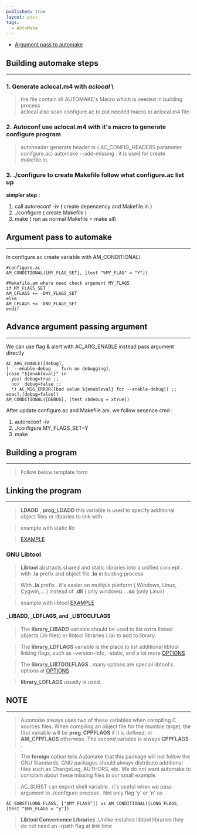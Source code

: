 ```yaml
---
published: true
layout: post
tags:
  - AutoMake
---
```

- [Argument pass to automake](#argument-pass-to-automake)
## Building automake steps
---
### 1. Generate aclocal.m4  with  **_aclocal_** \
> the file contain all AUTOMAKE's Macro which is needed in building process\
> aclocal also scan configure.ac to put needed macro to aclocal.m4 file

### 2. Autoconf use aclocal.m4 with it's macro to generate configure program 
> autoheader generate header in ( AC_CONFIG_HEADERS parameter conifgure.ac)
  automake --add-missing . it is used for create makefile.in.
  

### 3. ./configure to create Makefile follow what configure.ac list up 

**simpler step :**
1. call autoreconf -iv  ( create depencency and Makefile.in )
2. ./configure          ( create Makefile )
3. make                 ( run as normal Makefile = make all)

## Argument pass to automake
---
In configure.ac
create variable with AM_CONDITIONAL\
```
#configure.ac
AM_CONDITIONAL([MY_FLAG_SET], [test "%MY_FLAG" = "Y"])

#Makefile.am where need check argument MY_FLAGS
if MY_FLAGS_SET
AM_CFLAGS += -DMY_FLAGS_SET
else
AM_CFLAGS += -DNO_FLAGS_SET
endif
```
## Advance argument passing argument
---
We can use flag & alert with AC_ARG_ENABLE instead pass argument directly
```
AC_ARG_ENABLE([debug],
[  --enable-debug    Turn on debugging],
[case "${enableval}" in
  yes) debug=true ;;
  no)  debug=false ;;
  *) AC_MSG_ERROR([bad value ${enableval} for --enable-debug]) ;;
esac],[debug=false])
AM_CONDITIONAL([DEBUG], [test x$debug = xtrue])
```
After update configure.ac and Makefile.am. we follow seqence cmd : 
1. autoreconf -iv 
2. ./configure MY_FLAGS_SET=Y
3. make

## Building a program
---
> Follow below template form
## Linking the program
---
> **LDADD** , **prog_LDADD** this variable is used to specify additional object files or libraries to link with

> example with static lib

> [EXAMPLE](https://github.com/vuhailongkl97/network/commit/238c438d9302a6dee8b0d0c208ee21f455288418)


### GNU Libtool

> **Libtool** abstracts shared and static libraries into a unified concept . with **.la** prefix and object file **.lo** in buiding process

> With **.la** prefix . it's easier on multiple platform ( Windows, Linux, Cygwin,... ) instead of **.dll** ( only windows) . **.so** (only Linux)

> example with libtool
> [EXAMPLE](https://github.com/vuhailongkl97/network/commit/bbb7a2e79ed33bc965ecbf584e09c545e1efceec)

#### _LIBADD, _LDFLAGS, and _LIBTOOLFLAGS

> The **library_LIBADD** variable should be used to list extra libtool objects (.lo files) or libtool libraries (.la) to add to library.

> The **library_LDFLAGS** variable is the place to list additional libtool linking flags, such as -version-info, -static, and a lot more [OPTIONS](https://www.gnu.org/software/libtool/manual/libtool.html#Link-mode)

> The **library_LIBTOOLFLAGS** . many options are special libtool's options at [OPTIONS](https://www.gnu.org/sdoftware/libtool/manual/libtool.html#Invoking-libtool)

> **library_LDFLAGS** usually is used.

## NOTE
---
> Automake always uses two of these variables when compiling C sources files. When compiling an object file for the mumble target, the first variable will be **prog_CPPFLAGS** if it is defined, or **AM_CPPFLAGS** otherwise. The second variable is always **CPPFLAGS** . 

> The **foreign** option tells Automake that this package will not follow the GNU Standards. GNU packages should always distribute additional files such as ChangeLog, AUTHORS, etc. We do not want automake to complain about these missing files in our small example.

>AC_SUBST can export shell variable . it's useful when we pass argument to ./configure process
. Not only flag 'y' or 'n'
ex 
```
AC_SUBST(LONG_FLAGS, ["$MY_FLAGS"]) vs AM_CONDITIONAL([LONG_FLAGS, [test "$MY_FLAGS = "y"])
```

> **Libtool Convenience Libraries** ,Unlike installed libtool libraries they do not need an -rpath flag at link time 


















